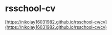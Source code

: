 # rsschool-cv
[https://nikolay16031982.github.io/rsschool-cv/cv](https://nikolay16031982.github.io/rsschool-cv/cv)
